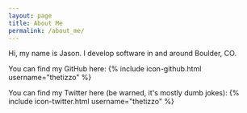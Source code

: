 ```yaml
---
layout: page
title: About Me
permalink: /about_me/
---
```


Hi, my name is Jason. I develop software in and around Boulder, CO.

You can find my GitHub here:
{% include icon-github.html username="thetizzo" %}

You can find my Twitter here (be warned, it's mostly dumb jokes):
{% include icon-twitter.html username="thetizzo" %}
